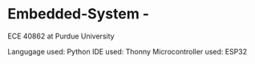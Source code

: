 # Embedded-System -
ECE 40862 at Purdue University 

Langugage used: Python
IDE used: Thonny 
Microcontroller used: ESP32
